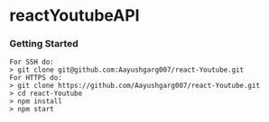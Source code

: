 # reactYoutubeAPI

### Getting Started

```
For SSH do:
> git clone git@github.com:Aayushgarg007/react-Youtube.git
For HTTPS do:
> git clone https://github.com/Aayushgarg007/react-Youtube.git
> cd react-Youtube
> npm install
> npm start
```
